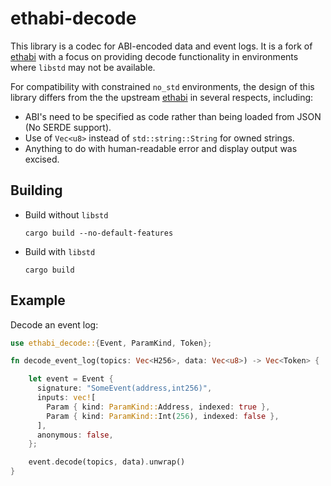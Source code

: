 # ethabi-decode

This library is a codec for ABI-encoded data and event logs. It is a fork of [ethabi](https://github.com/openethereum/ethabi) with a focus on providing decode functionality in environments where `libstd` may not be available.

For compatibility with constrained `no_std` environments, the design of this library differs from the the upstream [ethabi](https://github.com/openethereum/ethabi) in several respects, including:
* ABI's need to be specified as code rather than being loaded from JSON (No SERDE support).
* Use of `Vec<u8>` instead of `std::string::String` for owned strings.
* Anything to do with human-readable error and display output was excised.


## Building

- Build without `libstd`

  ```
  cargo build --no-default-features
  ```

- Build with `libstd`

  ```
  cargo build
  ```

## Example

Decode an event log:
```rust
use ethabi_decode::{Event, ParamKind, Token};

fn decode_event_log(topics: Vec<H256>, data: Vec<u8>) -> Vec<Token> {

    let event = Event {
      signature: "SomeEvent(address,int256)",
      inputs: vec![
        Param { kind: ParamKind::Address, indexed: true },
        Param { kind: ParamKind::Int(256), indexed: false },
      ],
      anonymous: false,
    };

    event.decode(topics, data).unwrap()
}
```
